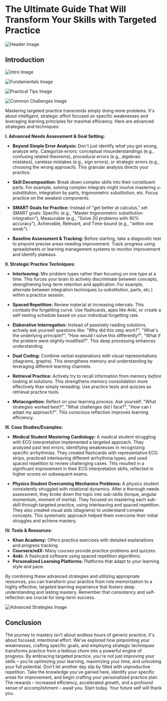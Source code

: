 # The Ultimate Guide That Will Transform Your Skills with Targeted Practice


![Header Image](https://fal.media/files/elephant/SeB1DXq-jmatl_uMrbMW3.png)

## Introduction


![Intro Image](https://fal.media/files/kangaroo/I2ll6mz__Yy16Noj_rNXf.png)



![Fundamentals Image](https://fal.media/files/tiger/LCcNvoiNl2EyEFkg8RFpR.png)



![Practical Tips Image](https://fal.media/files/rabbit/jEbsivsGzELnWmcWMF4mV.png)



![Common Challenges Image](https://fal.media/files/elephant/Noy6Z65yOxozqWnoFdVNY.png)

Mastering targeted practice transcends simply doing more problems.  It's about intelligent, strategic effort focused on specific weaknesses and leveraging learning principles for maximal efficiency.  Here are advanced strategies and techniques:

**I.  Advanced Needs Assessment & Goal Setting:**

* **Beyond Simple Error Analysis:**  Don't just identify *what* you got wrong, analyze *why*.  Categorize errors: conceptual misunderstandings (e.g., confusing related theorems), procedural errors (e.g., algebraic mistakes), careless mistakes (e.g., sign errors), or strategic errors (e.g., choosing the wrong approach). This granular analysis directs your practice.

* **Skill Decomposition:** Break down complex skills into their constituent parts.  For example, solving complex integrals might involve mastering u-substitution, integration by parts, trigonometric substitution, etc.  Focus practice on the weakest components.

* **SMART Goals for Practice:**  Instead of "get better at calculus," set SMART goals: Specific (e.g., "Master trigonometric substitution integration"), Measurable (e.g., "Solve 20 problems with 90% accuracy"), Achievable, Relevant, and Time-bound (e.g., "within one week").

* **Baseline Assessment & Tracking:** Before starting, take a diagnostic test to pinpoint precise areas needing improvement. Track progress using spreadsheets or learning management systems to monitor improvement and identify plateaus.


**II.  Strategic Practice Techniques:**

* **Interleaving:** Mix problem types rather than focusing on one type at a time.  This forces your brain to actively discriminate between concepts, strengthening long-term retention and application.  For example, alternate between integration techniques (u-substitution, parts, etc.) within a practice session.

* **Spaced Repetition:**  Review material at increasing intervals.  This combats the forgetting curve.  Use flashcards, apps like Anki, or create a self-testing schedule based on your individual forgetting rate.

* **Elaborative Interrogation:**  Instead of passively reading solutions, actively ask yourself questions like: "Why did this step work?", "What's the underlying principle?", "How would I solve this differently?", "What if the problem were slightly modified?".  This deep processing enhances understanding.

* **Dual Coding:** Combine verbal explanations with visual representations (diagrams, graphs). This strengthens memory and understanding by leveraging different learning channels.

* **Retrieval Practice:**  Actively try to recall information from memory *before* looking at solutions.  This strengthens memory consolidation more effectively than simply rereading.  Use practice tests and quizzes as retrieval practice tools.

* **Metacognition:**  Reflect on your learning process. Ask yourself: "What strategies worked best?", "What challenges did I face?", "How can I adapt my approach?".  This conscious reflection improves learning efficiency.


**III. Case Studies/Examples:**

* **Medical Student Mastering Cardiology:** A medical student struggling with ECG interpretation implemented a targeted approach. They analyzed past test errors, identifying weaknesses in recognizing specific arrhythmias.  They created flashcards with representative ECG strips, practiced interleaving different arrhythmia types, and used spaced repetition to review challenging cases.  This resulted in a significant improvement in their ECG interpretation skills, reflected in higher scores on subsequent exams.

* **Physics Student Overcoming Mechanics Problems:** A physics student consistently struggled with rotational dynamics. After a thorough needs assessment, they broke down the topic into sub-skills (torque, angular momentum, moment of inertia).  They focused on mastering each sub-skill through targeted practice, using interleaving and spaced repetition. They also created visual aids (diagrams) to understand complex concepts.  This systematic approach helped them overcome their initial struggles and achieve mastery.


**IV. Tools & Resources:**

* **Khan Academy:** Offers practice exercises with detailed explanations and progress tracking.
* **Coursera/edX:**  Many courses provide practice problems and quizzes.
* **Anki:**  A flashcard software using spaced repetition algorithms.
* **Personalized Learning Platforms:**  Platforms that adapt to your learning style and pace.


By combining these advanced strategies and utilizing appropriate resources, you can transform your practice from rote memorization to a highly effective, targeted learning experience that fosters deep understanding and lasting mastery.  Remember that consistency and self-reflection are crucial for long-term success.


![Advanced Strategies Image](https://fal.media/files/monkey/477RypAhnyzefqTbup0tN.png)

## Conclusion
The journey to mastery isn't about endless hours of generic practice; it's about focused, intentional effort.  We've explored how pinpointing your weaknesses, crafting specific goals, and employing strategic techniques transforms practice from a tedious chore into a powerful engine of progress. By embracing targeted practice, you're not just improving your skills – you're optimizing your learning, maximizing your time, and unlocking your full potential.  Don't let another day slip by filled with unproductive repetition.  Take the knowledge you've gained here, identify your specific areas for improvement, and begin crafting your personalized practice plan.  The rewards – increased efficiency, accelerated growth, and a profound sense of accomplishment – await you.  Start today. Your future self will thank you.

